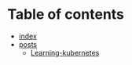# Table of contents

* [index](README.md)
* [posts](posts/README.md)
  * [Learning-kubernetes](posts/learning-kubernetes.md)


